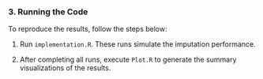 ### 3. Running the Code

To reproduce the results, follow the steps below:

1. Run `implementation.R`. These runs simulate the imputation performance.

2. After completing all runs, execute `Plot.R` to generate the summary visualizations of the results.